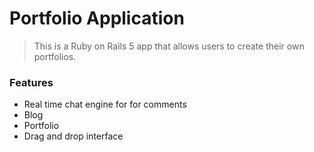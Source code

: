 # Portfolio Application

> This is a Ruby on Rails 5 app that allows users to create their own portfolios.

### Features
 - Real time chat engine for for comments
 - Blog
 - Portfolio
 - Drag and drop interface

 
